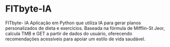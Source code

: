# FITbyte-IA
FITbyte- IA Aplicação em Python que utiliza IA para gerar planos personalizados de dieta e exercícios. Baseada na fórmula de Mifflin-St Jeor, calcula TMB e GET a partir de dados do usuário, oferecendo recomendações acessíveis para apoiar um estilo de vida saudável.

